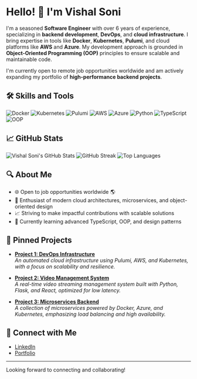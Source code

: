 # Hello! 👋 I'm Vishal Soni

I'm a seasoned **Software Engineer** with over 6 years of experience, specializing in **backend development**, **DevOps**, and **cloud infrastructure**. I bring expertise in tools like **Docker**, **Kubernetes**, **Pulumi**, and cloud platforms like **AWS** and **Azure**. My development approach is grounded in **Object-Oriented Programming (OOP)** principles to ensure scalable and maintainable code.

I'm currently open to remote job opportunities worldwide and am actively expanding my portfolio of **high-performance backend projects**. 

## 🛠 Skills and Tools

![Docker](https://img.shields.io/badge/Docker-2496ED?style=for-the-badge&logo=docker&logoColor=white)
![Kubernetes](https://img.shields.io/badge/Kubernetes-326CE5?style=for-the-badge&logo=kubernetes&logoColor=white)
![Pulumi](https://img.shields.io/badge/Pulumi-4a1ebd?style=for-the-badge&logo=pulumi&logoColor=white)
![AWS](https://img.shields.io/badge/AWS-232F3E?style=for-the-badge&logo=amazon-aws&logoColor=white)
![Azure](https://img.shields.io/badge/Azure-0078D4?style=for-the-badge&logo=microsoft-azure&logoColor=white)
![Python](https://img.shields.io/badge/Python-3776AB?style=for-the-badge&logo=python&logoColor=white)
![TypeScript](https://img.shields.io/badge/TypeScript-3178C6?style=for-the-badge&logo=typescript&logoColor=white)
![OOP](https://img.shields.io/badge/OOP-Principles-8A2BE2?style=for-the-badge&logo=codeigniter&logoColor=white)

## 📈 GitHub Stats

![Vishal Soni's GitHub Stats](https://github-readme-stats.vercel.app/api?username=Vishalsoni&show_icons=true&theme=dark)
![GitHub Streak](https://github-readme-streak-stats.herokuapp.com/?user=vishal563)
![Top Languages](https://github-readme-stats.vercel.app/api/top-langs/?username=vishal563&layout=compact)


## 🔍 About Me

- 🌐 Open to job opportunities worldwide 🌎
- 🧩 Enthusiast of modern cloud architectures, microservices, and object-oriented design
- 📈 Striving to make impactful contributions with scalable solutions
- 🌱 Currently learning advanced TypeScript, OOP, and design patterns 

## 📌 Pinned Projects

- [**Project 1: DevOps Infrastructure**](https://github.com/yourusername/project1)  
  *An automated cloud infrastructure using Pulumi, AWS, and Kubernetes, with a focus on scalability and resilience.*

- [**Project 2: Video Management System**](https://github.com/yourusername/project2)  
  *A real-time video streaming management system built with Python, Flask, and React, optimized for low latency.*

- [**Project 3: Microservices Backend**](https://github.com/yourusername/project3)  
  *A collection of microservices powered by Docker, Azure, and Kubernetes, emphasizing load balancing and high availability.*


## 🔗 Connect with Me

- [LinkedIn](https://www.linkedin.com/in/vishal-soni-1b64366b/)
- [Portfolio](https://yourwebsite.com)

---

Looking forward to connecting and collaborating!
